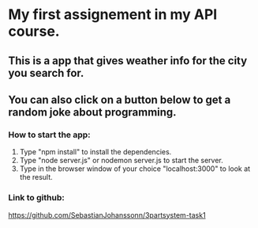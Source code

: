 # My first assignement in my API course.

## This is a app that gives weather info for the city you search for.
## You can also click on a button below to get a random joke about programming.
### How to start the app:
1. Type "npm install" to install the dependencies.
2. Type "node server.js" or nodemon server.js to start the server.
3. Type in the browser window of your choice "localhost:3000" to look at the result.

### Link to github:

https://github.com/SebastianJohanssonn/3partsystem-task1
